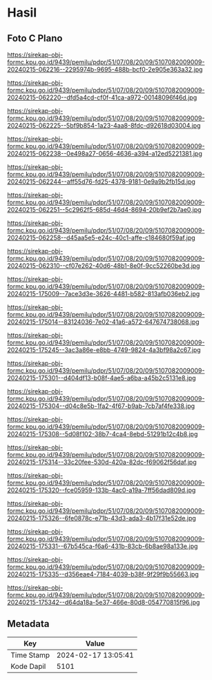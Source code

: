 # Hasil

## Foto C Plano

https://sirekap-obj-formc.kpu.go.id/9439/pemilu/pdpr/51/07/08/20/09/5107082009009-20240215-062216--2295974b-9695-488b-bcf0-2e905e363a32.jpg

https://sirekap-obj-formc.kpu.go.id/9439/pemilu/pdpr/51/07/08/20/09/5107082009009-20240215-062220--dfd5a4cd-cf0f-41ca-a972-00148096f46d.jpg

https://sirekap-obj-formc.kpu.go.id/9439/pemilu/pdpr/51/07/08/20/09/5107082009009-20240215-062225--5bf9b854-1a23-4aa8-8fdc-d92618d03004.jpg

https://sirekap-obj-formc.kpu.go.id/9439/pemilu/pdpr/51/07/08/20/09/5107082009009-20240215-062238--0e498a27-0656-4636-a394-a12ed5221381.jpg

https://sirekap-obj-formc.kpu.go.id/9439/pemilu/pdpr/51/07/08/20/09/5107082009009-20240215-062244--aff55d76-fd25-4378-9181-0e9a9b2fb15d.jpg

https://sirekap-obj-formc.kpu.go.id/9439/pemilu/pdpr/51/07/08/20/09/5107082009009-20240215-062251--5c2962f5-685d-46d4-8694-20b9ef2b7ae0.jpg

https://sirekap-obj-formc.kpu.go.id/9439/pemilu/pdpr/51/07/08/20/09/5107082009009-20240215-062258--d45aa5e5-e24c-40c1-affe-c184680f59af.jpg

https://sirekap-obj-formc.kpu.go.id/9439/pemilu/pdpr/51/07/08/20/09/5107082009009-20240215-062310--cf07e262-40d6-48b1-8e0f-9cc52260be3d.jpg

https://sirekap-obj-formc.kpu.go.id/9439/pemilu/pdpr/51/07/08/20/09/5107082009009-20240215-175009--7ace3d3e-3626-4481-b582-813afb036eb2.jpg

https://sirekap-obj-formc.kpu.go.id/9439/pemilu/pdpr/51/07/08/20/09/5107082009009-20240215-175014--83124036-7e02-41a6-a572-647674738068.jpg

https://sirekap-obj-formc.kpu.go.id/9439/pemilu/pdpr/51/07/08/20/09/5107082009009-20240215-175245--3ac3a86e-e8bb-4749-9824-4a3bf98a2c67.jpg

https://sirekap-obj-formc.kpu.go.id/9439/pemilu/pdpr/51/07/08/20/09/5107082009009-20240215-175301--d404df13-b08f-4ae5-a6ba-a45b2c5131e8.jpg

https://sirekap-obj-formc.kpu.go.id/9439/pemilu/pdpr/51/07/08/20/09/5107082009009-20240215-175304--d04c8e5b-1fa2-4f67-b9ab-7cb7af4fe338.jpg

https://sirekap-obj-formc.kpu.go.id/9439/pemilu/pdpr/51/07/08/20/09/5107082009009-20240215-175308--5d08f102-38b7-4ca4-8ebd-51291b12c4b8.jpg

https://sirekap-obj-formc.kpu.go.id/9439/pemilu/pdpr/51/07/08/20/09/5107082009009-20240215-175314--33c20fee-530d-420a-82dc-f69062f56daf.jpg

https://sirekap-obj-formc.kpu.go.id/9439/pemilu/pdpr/51/07/08/20/09/5107082009009-20240215-175320--fce05959-133b-4ac0-a19a-7ff56dad809d.jpg

https://sirekap-obj-formc.kpu.go.id/9439/pemilu/pdpr/51/07/08/20/09/5107082009009-20240215-175326--6fe0878c-e71b-43d3-ada3-4b17f31e52de.jpg

https://sirekap-obj-formc.kpu.go.id/9439/pemilu/pdpr/51/07/08/20/09/5107082009009-20240215-175331--67b545ca-f6a6-431b-83cb-6b8ae98a133e.jpg

https://sirekap-obj-formc.kpu.go.id/9439/pemilu/pdpr/51/07/08/20/09/5107082009009-20240215-175335--d356eae4-7184-4039-b38f-9f29f9b55663.jpg

https://sirekap-obj-formc.kpu.go.id/9439/pemilu/pdpr/51/07/08/20/09/5107082009009-20240215-175342--d64da18a-5e37-466e-80d8-054770815f96.jpg


## Metadata

| Key        | Value               |
| ---------- | ------------------- |
| Time Stamp | 2024-02-17 13:05:41 |
| Kode Dapil | 5101                |



